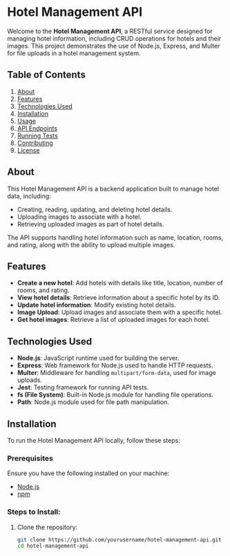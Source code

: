 # Hotel Management API

Welcome to the **Hotel Management API**, a RESTful service designed for managing hotel information, including CRUD operations for hotels and their images. This project demonstrates the use of Node.js, Express, and Multer for file uploads in a hotel management system.

## Table of Contents
1. [About](#about)
2. [Features](#features)
3. [Technologies Used](#technologies-used)
4. [Installation](#installation)
5. [Usage](#usage)
6. [API Endpoints](#api-endpoints)
7. [Running Tests](#running-tests)
8. [Contributing](#contributing)
9. [License](#license)

## About

This Hotel Management API is a backend application built to manage hotel data, including:
- Creating, reading, updating, and deleting hotel details.
- Uploading images to associate with a hotel.
- Retrieving uploaded images as part of hotel details.

The API supports handling hotel information such as name, location, rooms, and rating, along with the ability to upload multiple images.

## Features

- **Create a new hotel**: Add hotels with details like title, location, number of rooms, and rating.
- **View hotel details**: Retrieve information about a specific hotel by its ID.
- **Update hotel information**: Modify existing hotel details.
- **Image Upload**: Upload images and associate them with a specific hotel.
- **Get hotel images**: Retrieve a list of uploaded images for each hotel.
  
## Technologies Used

- **Node.js**: JavaScript runtime used for building the server.
- **Express**: Web framework for Node.js used to handle HTTP requests.
- **Multer**: Middleware for handling `multipart/form-data`, used for image uploads.
- **Jest**: Testing framework for running API tests.
- **fs (File System)**: Built-in Node.js module for handling file operations.
- **Path**: Node.js module used for file path manipulation.

## Installation

To run the Hotel Management API locally, follow these steps:

### Prerequisites
Ensure you have the following installed on your machine:
- [Node.js](https://nodejs.org/en/)
- [npm](https://www.npmjs.com/)

### Steps to Install:

1. Clone the repository:
   ```bash
   git clone https://github.com/yourusername/hotel-management-api.git
   cd hotel-management-api

